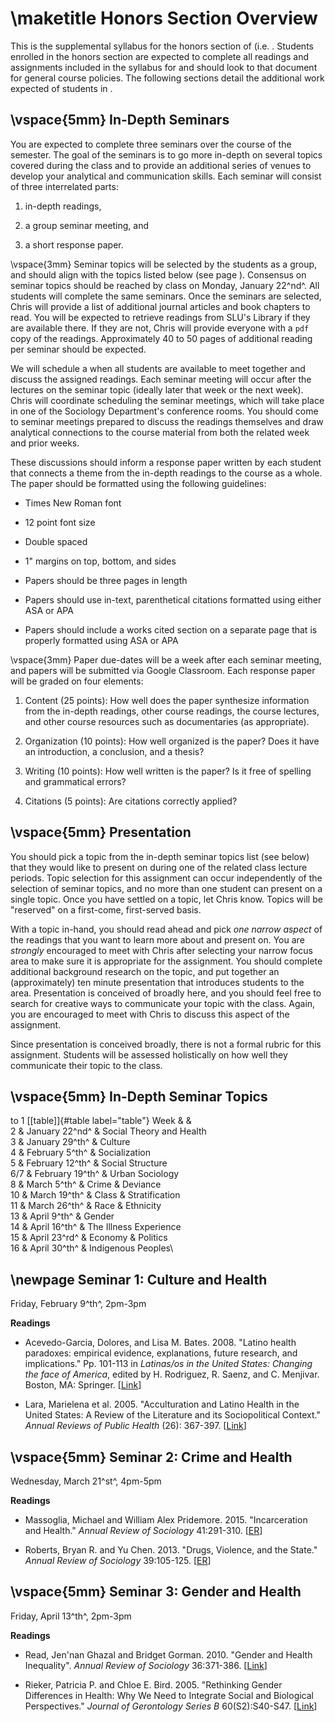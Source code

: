 \maketitle 
Honors Section Overview
=======================

This is the supplemental syllabus for the honors section of (i.e. .
Students enrolled in the honors section are expected to complete all
readings and assignments included in the syllabus for and should look to
that document for general course policies. The following sections detail
the additional work expected of students in .

\vspace{5mm}
In-Depth Seminars
-----------------

You are expected to complete three seminars over the course of the
semester. The goal of the seminars is to go more in-depth on several
topics covered during the class and to provide an additional series of
venues to develop your analytical and communication skills. Each seminar
will consist of three interrelated parts:

1.  in-depth readings,

2.  a group seminar meeting, and

3.  a short response paper.

\vspace{3mm}
Seminar topics will be selected by the students as a group, and should
align with the topics listed below (see page ). Consensus on seminar
topics should be reached by class on Monday, January 22^nd^. All
students will complete the same seminars. Once the seminars are
selected, Chris will provide a list of additional journal articles and
book chapters to read. You will be expected to retrieve readings from
SLU's Library if they are available there. If they are not, Chris will
provide everyone with a `pdf` copy of the readings. Approximately 40 to
50 pages of additional reading per seminar should be expected.

We will schedule a when all students are available to meet together and
discuss the assigned readings. Each seminar meeting will occur after the
lectures on the seminar topic (ideally later that week or the next
week). Chris will coordinate scheduling the seminar meetings, which will
take place in one of the Sociology Department's conference rooms. You
should come to seminar meetings prepared to discuss the readings
themselves and draw analytical connections to the course material from
both the related week and prior weeks.

These discussions should inform a response paper written by each student
that connects a theme from the in-depth readings to the course as a
whole. The paper should be formatted using the following guidelines:

-   Times New Roman font

-   12 point font size

-   Double spaced

-   1" margins on top, bottom, and sides

-   Papers should be three pages in length

-   Papers should use in-text, parenthetical citations formatted using
    either ASA or APA

-   Papers should include a works cited section on a separate page that
    is properly formatted using ASA or APA

\vspace{3mm}
Paper due-dates will be a week after each seminar meeting, and papers
will be submitted via Google Classroom. Each response paper will be
graded on four elements:

1.  Content (25 points): How well does the paper synthesize information
    from the in-depth readings, other course readings, the course
    lectures, and other course resources such as documentaries (as
    appropriate).

2.  Organization (10 points): How well organized is the paper? Does it
    have an introduction, a conclusion, and a thesis?

3.  Writing (10 points): How well written is the paper? Is it free of
    spelling and grammatical errors?

4.  Citations (5 points): Are citations correctly applied?

\vspace{5mm}
Presentation
------------

You should pick a topic from the in-depth seminar topics list (see
below) that they would like to present on during one of the related
class lecture periods. Topic selection for this assignment can occur
independently of the selection of seminar topics, and no more than one
student can present on a single topic. Once you have settled on a topic,
let Chris know. Topics will be "reserved" on a first-come, first-served
basis.

With a topic in-hand, you should read ahead and pick *one narrow aspect*
of the readings that you want to learn more about and present on. You
are *strongly* encouraged to meet with Chris after selecting your narrow
focus area to make sure it is appropriate for the assignment. You should
complete additional background research on the topic, and put together
an (approximately) ten minute presentation that introduces students to
the area. Presentation is conceived of broadly here, and you should feel
free to search for creative ways to communicate your topic with the
class. Again, you are encouraged to meet with Chris to discuss this
aspect of the assignment.

Since presentation is conceived broadly, there is not a formal rubric
for this assignment. Students will be assessed holistically on how well
they communicate their topic to the class.

\vspace{5mm}
In-Depth Seminar Topics
-----------------------

to 1 [\[table\]]{#table label="table"} Week & &\
2 & January 22^nd^ & Social Theory and Health\
3 & January 29^th^ & Culture\
4 & February 5^th^ & Socialization\
5 & February 12^th^ & Social Structure\
6/7 & February 19^th^ & Urban Sociology\
8 & March 5^th^ & Crime & Deviance\
10 & March 19^th^ & Class & Stratification\
11 & March 26^th^ & Race & Ethnicity\
13 & April 9^th^ & Gender\
14 & April 16^th^ & The Illness Experience\
15 & April 23^rd^ & Economy & Politics\
16 & April 30^th^ & Indigenous Peoples\

\newpage
Seminar 1: Culture and Health
-----------------------------

Friday, February 9^th^, 2pm-3pm

**Readings**

-   Acevedo-Garcia, Dolores, and Lisa M. Bates. 2008. "Latino health
    paradoxes: empirical evidence, explanations, future research, and
    implications." Pp. 101-113 in *Latinas/os in the United States:
    Changing the face of America*, edited by H. Rodriguez, R. Saenz,
    and C. Menjivar. Boston, MA: Springer.
    \[[Link](http://citeseerx.ist.psu.edu/viewdoc/download?doi=10.1.1.472.8863&rep=rep1&type=pdf)\]

-   Lara, Marielena et al. 2005. "Acculturation and Latino Health in the
    United States: A Review of the Literature and its Sociopolitical
    Context." *Annual Reviews of Public Health* (26): 367-397.
    \[[Link](http://www.annualreviews.org/doi/abs/10.1146/annurev.publhealth.26.021304.144615)\]

\vspace{5mm}
Seminar 2: Crime and Health
---------------------------

Wednesday, March 21^st^, 4pm-5pm

**Readings**

-   Massoglia, Michael and William Alex Pridemore. 2015. "Incarceration
    and Health." *Annual Review of Sociology* 41:291-310.
    \[[ER](http://eres.slu.edu/eres/coursepass.aspx?cid=4443)\]

-   Roberts, Bryan R. and Yu Chen. 2013. "Drugs, Violence, and the
    State." *Annual Review of Sociology* 39:105-125.
    \[[ER](http://eres.slu.edu/eres/coursepass.aspx?cid=4443)\]

\vspace{5mm}
Seminar 3: Gender and Health
----------------------------

Friday, April 13^th^, 2pm-3pm

**Readings**

-   Read, Jen'nan Ghazal and Bridget Gorman. 2010. "Gender and Health
    Inequality". *Annual Review of Sociology* 36:371-386.
    \[[Link](http://www.annualreviews.org/doi/abs/10.1146/annurev.soc.012809.102535)\]

-   Rieker, Patricia P. and Chloe E. Bird. 2005. "Rethinking Gender
    Differences in Health: Why We Need to Integrate Social and
    Biological Perspectives." *Journal of Gerontology Series B*
    60(S2):S40-S47.
    \[[Link](http://psychsocgerontology.oxfordjournals.org/content/60/Special_Issue_2/S40.full.pdf+html)\]
